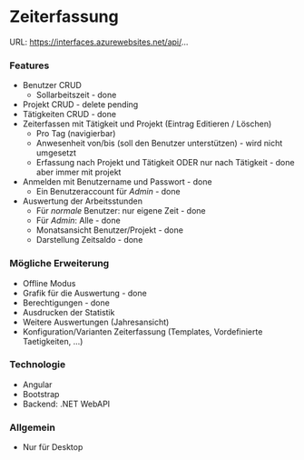 # Zeiterfassung

URL: https://interfaces.azurewebsites.net/api/...

### Features
- Benutzer CRUD 
  - Sollarbeitszeit - done
- Projekt CRUD - delete pending
- Tätigkeiten CRUD - done
- Zeiterfassen mit Tätigkeit und Projekt (Eintrag Editieren / Löschen)
  - Pro Tag (navigierbar) 
  - Anwesenheit von/bis (soll den Benutzer unterstützen) - wird nicht umgesetzt
  - Erfassung nach Projekt und Tätigkeit ODER nur nach Tätigkeit - done aber immer mit projekt
- Anmelden mit Benutzername und Passwort - done
  - Ein Benutzeraccount für *Admin* - done
- Auswertung der Arbeitsstunden
  - Für *normale* Benutzer: nur eigene Zeit - done
  - Für *Admin*: Alle - done
  - Monatsansicht Benutzer/Projekt - done
  - Darstellung Zeitsaldo - done

### Mögliche Erweiterung
- Offline Modus
- Grafik für die Auswertung - done
- Berechtigungen - done
- Ausdrucken der Statistik
- Weitere Auswertungen (Jahresansicht)
- Konfiguration/Varianten Zeiterfassung (Templates, Vordefinierte Taetigkeiten, ...)

### Technologie
- Angular
- Bootstrap
- Backend: .NET WebAPI

### Allgemein
- Nur für Desktop
